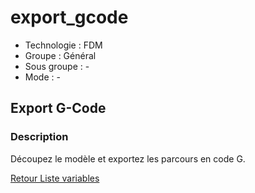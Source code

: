 # export_gcode

* Technologie : FDM
* Groupe : Général
* Sous groupe : -
* Mode : -

## Export G-Code

### Description

Découpez le modèle et exportez les parcours en code G.

[Retour Liste variables](variable_list.md)
